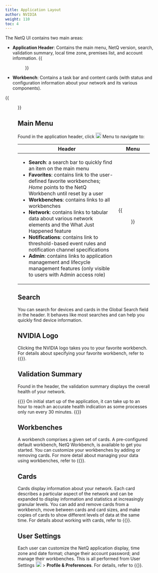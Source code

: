```yaml
---
title: Application Layout
author: NVIDIA
weight: 110
toc: 4
---
```

The NetQ UI contains two main areas:

- **Application Header**: Contains the main menu, NetQ version, search, validation summary, local time zone, premises list, and account information.
{{<figure src="/images/netq/application-header.png" alt="">}}


- **Workbench**: Contains a task bar and content cards (with status and configuration information about your network and its various components).

{{<figure src="/images/netq/workbench-main-body.png" alt="workbench displaying task bar and 5 cards" width="1200">}}

## Main Menu

Found in the application header, click <img src="https://icons.cumulusnetworks.com/01-Interface-Essential/03-Menu/navigation-menu.svg" height="18" width="18"/> Menu to navigate to:

| Header | Menu |
| ------ | ---- |
| <ul><li><strong>Search</strong>: a search bar to quickly find an item on the main menu</li><li><strong>Favorites</strong>: contains link to the user-defined favorite workbenches; <em>Home</em> points to the NetQ Workbench until reset by a user</li><li><strong>Workbenches</strong>: contains links to all workbenches</li><li><strong>Network</strong>: contains links to tabular data about various network elements and the What Just Happened feature</li><li><strong>Notifications</strong>: contains link to threshold-based event rules and notification channel specifications</li><li><strong>Admin</strong>: contains links to application management and lifecycle management features (only visible to users with Admin access role)</li></ul> | {{<figure src="/images/netq/sidenav-light-450.png" alt="" width="300">}} |
## Search

You can search for devices and cards in the Global Search field in the header. It behaves like most searches and can help you quickly find device information.

## NVIDIA Logo

Clicking the NVIDIA logo takes you to your favorite workbench. For details about specifying your favorite workbench, refer to {{<link title="Set User Preferences">}}.

## Validation Summary

Found in the header, the validation summary displays the overall health of your network.

{{<notice note>}}
On initial start up of the application, it can take up to an hour to reach an accurate health indication as some processes only run every 30 minutes.
{{</notice>}}

## Workbenches

A workbench comprises a given set of cards. A pre-configured default workbench, NetQ Workbench, is available to get you started. You can customize your workbenches by adding or removing cards. For more detail about managing your data using workbenches, refer to {{<link title="Focus Your Monitoring Using Workbenches">}}.

## Cards

Cards display information about your network. Each card describes a particular aspect of the network and can be expanded to display information and statistics at increasingly granular levels. You can add and remove cards from a workbench, move between cards and card sizes, and make copies of cards to show different levels of data at the same time. For details about working with cards, refer to {{<link url="Access-Data-with-Cards">}}.

## User Settings

Each user can customize the NetQ application display, time zone and date format; change their account password; and manage their workbenches. This is all performed from User Settings <img src="https://icons.cumulusnetworks.com/17-Users/19-Natural-Close%20Up-Single%20User-Man/single-man-circle.svg" height="18" width="18"/> > **Profile & Preferences**. For details, refer to {{<link title="Set User Preferences">}}.
